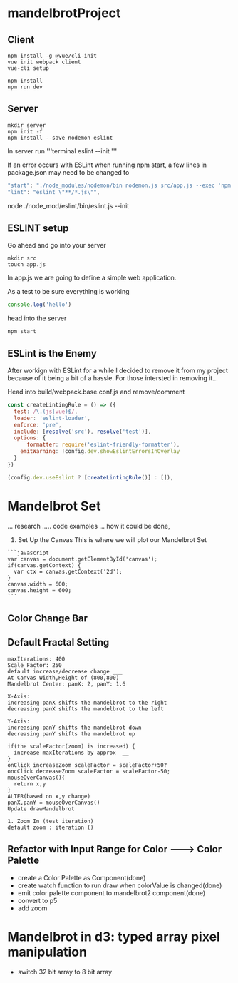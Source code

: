 # mandelbrotProject

## Client
  ```terminal
  npm install -g @vue/cli-init
  vue init webpack client
  vue-cli setup
  ```
  ```terminal
  npm install
  npm run dev
  ```
## Server
  ```terminal
  mkdir server
  npm init -f
  npm install --save nodemon eslint
  ```

  In server run
  '''terminal
  eslint --init
  '''

  If an error occurs with ESLint when running npm start, a few lines in package.json may need to be changed to
  ```javascript
  "start": "./node_modules/nodemon/bin nodemon.js src/app.js --exec 'npm run lint && node'",
  "lint": "eslint \"**/*.js\"",
  ```
  node ./node_mod/eslint/bin/eslint.js --init
## ESLINT setup
  Go ahead and go into your server
  ```terminal
  mkdir src
  touch app.js
  ```
  In app.js we are going to define a simple web application.

  As a test to be sure everything is working
  ```javascript
  console.log('hello')
  ```
  head into the server
  ```terminal
  npm start
  ```

## ESLint is the Enemy
  After workign with ESLint for a while I decided to remove it from my project because of it being a bit of a hassle. For those intersted in removing it...

  Head into build/webpack.base.conf.js and remove/comment
  ```javascript
  const createLintingRule = () => ({
    test: /\.(js|vue)$/,
    loader: 'eslint-loader',
    enforce: 'pre',
    include: [resolve('src'), resolve('test')],
    options: {
        formatter: require('eslint-friendly-formatter'),
      emitWarning: !config.dev.showEslintErrorsInOverlay
    }
  })

  (config.dev.useEslint ? [createLintingRule()] : []),
  ```


# Mandelbrot Set
  ... research ..... code examples ... how it could be done,

  1. Set Up the Canvas
     This is where we will plot our Mandelbrot Set

    ```javascript
    var canvas = document.getElementById('canvas');
    if(canvas.getContext) {
      var ctx = canvas.getContext('2d');
    }
    canvas.width = 600;
    canvas.height = 600;
    ```

  ## Color Change Bar

  ## Default Fractal Setting
    maxIterations: 400
    Scale Factor: 250
    default increase/decrease change ___
    At Canvas Width,Height of (800,800)
    Mandelbrot Center: panX: 2, panY: 1.6

    X-Axis:
    increasing panX shifts the mandelbrot to the right
    decreasing panX shifts the mandelbrot to the left

    Y-Axis:
    increasing panY shifts the mandelbrot down
    decreasing panY shifts the mandelbrot up

    if(the scaleFactor(zoom) is increased) {
      increase maxIterations by approx  __
    }
    onClick increaseZoom scaleFactor = scaleFactor+50?
    oncClick decreaseZoom scaleFactor = scaleFactor-50;
    mouseOverCanvas(){
      return x,y
    }
    ALTER(based on x,y change)
    panX,panY = mouseOverCanvas()
    Update drawMandelbrot

    1. Zoom In (test iteration)
    default zoom : iteration ()

  ## Refactor with Input Range for Color ---> Color Palette
  - create a Color Palette as Component(done)
  - create watch function to run draw when colorValue is changed(done)
  - emit color palette component to mandelbrot2 component(done)
  - convert to p5
  - add zoom




# Mandelbrot in d3: typed array pixel manipulation
  - switch 32 bit array to 8 bit array









